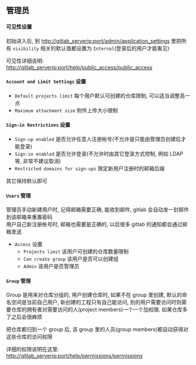 ## 管理员

#### 可见性设置
初始进入后, 到 [http://gitlab_serverip:port/admin/application_settings](http://gitlab_serverip:port/admin/application_settings) 里把所有 `visibility` 相关的默认值都设置为 `Internal`(登录后的用户才能看见)

可见性详细说明: [http://gitlab_serverip:port/help/public_access/public_access](http://gitlab_serverip:port/help/public_access/public_access)

#### `Account and Limit Settings` 设置
* `Default projects limit` 每个用户默认可创建的仓库限制, 可以适当调整高一点
* `Maximum attachment size` 附件上传大小限制

#### `Sign-in Restrictions` 设置
* `Sign-up enabled` 是否允许任意人注册帐号(不允许是只能由管理员创建后才能登录)
* `Sign-in enabled` 是否允许登录(不允许时由其它登录方式控制, 例如 LDAP 等, 非常不建议取消)
* `Restricted domains for sign-ups` 限定新用户注册时的邮箱后缀

其它保持默认即可

#### `Users` 管理
管理员手动新建用户时, 记得邮箱需要正确, 能收到邮件, gitlab 会自动发一封邮件到该邮箱来重置密码  
用户自己新注册帐号时, 邮箱也需要是正确的, 以后很多 gitlab 的通知都会通过邮箱发送
* `Access` 设置
    * `Projects limit` 该用户可创建的仓库数量限制
    * `Can create group` 该用户是否可以创建组
    * `Admin` 该用户是否管理员

#### `Group` 管理
Group 是用来对仓库分组的, 用户创建仓库时, 如果不在 group 里创建, 默认的命名空间是当前自己用户, 新创建的工程只有自己能访问, 别的用户需要访问时则需要仓库的拥有者对需要访问的人(project members)一个一个加权限. 如果仓库多了之后会很麻烦

把仓库都归到一个 group 后, 该 group 里的人员(group members)都自动获得对这些仓库的访问权限

详细的权限说明在这里: [http://gitlab_serverip:port/help/permissions/permissions](http://gitlab_serverip:port/help/permissions/permissions)
